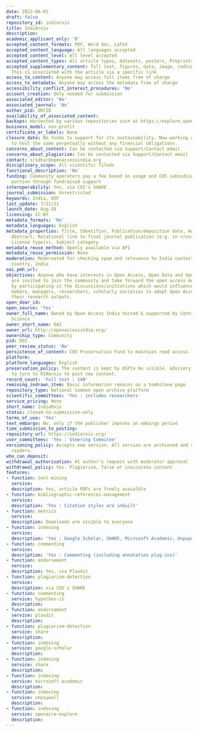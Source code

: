 ```yaml
---
date: 2022-06-02
draft: false
repository_id: indiarxiv
title: IndiArxiv
description:
academic_applicant_only: '0'
accepted_content_formats: PDF, Word doc, LaTeX
accepted_content_language: All languages accepted
accepted_content_level: All level accepted
accepted_content_types: All article types, datasets, posters, Preprints
accepted_supplementary_content: full text, figures, data, image, coding, analyses.
  This is associated with the article via a specific link
access_to_content: Anyone may access full items free of charge
access_to_metadata: Anyone may access the metadata free of charge
accessibility_conflict_interest_procedures: 'No'
account_creation: Only needed for submission
associated_editor: 'No'
associated_journal: 'No'
author_pid: ORCID
availability_of_associated_content:
backups: Harvested by various repositories such as https://explore.openaire.eu/
business_model: non-profit
certificate_or_labels: None
closure_date: No funds to support for its sustainability. Now working with other agencies
  to host the same perpetually without any financial obligations.
concerns_about_content: Can be contacted via Support/Contact email
concerns_about_plagiarism: Can be contacted via Support/Contact email
contact: sridhar@openaccessindia.org
disciplinary_scope: All scientific fileds
functional_description: 'No'
funding: Community operators pay a fee based on usage and COS subsidizes the other
  portion through fundraised support
interoperability: Yes, via COS's SHARE
journal_submission: Unrestricted
keywords: India, OSF
last_update: 7/21/21
launch_date: Aug-19
licensing: CC-BY
metadata_formats: 'No'
metadata_languages: English
metadata_properties: Title, Identifier, Publication/deposition date, Author name(s),
  Abstract, Relational link to final journal publication (e.g. in crossref metadata),
  License type(s), Subject category
metadata_reuse_method: Openly available via API
metadata_reuse_permission: None
moderation: Modereated for checking spam and relevance to India context as its for
  country, India
oai_pmh_url:
objectives: Anyone who have interests in Open Access, Open Data and Open Education
  are invited to join the community and take forward the open access movement in India
  by participating in the discussions/initiatives which would influence the policy
  makers, managers, researchers, scholarly societies to adopt Open Access policy for
  their research outputs.
open_doar_id:
open_source: 'Yes'
owner_full_name: Owned by Open Access India hosted & supported by Centre for Open
  Science
owner_short_name: OAI
owner_url: http://openaccessindia.org/
ownership_type: Community
pid: DOI
peer_review_status: 'No'
persistence_of_content: COS Preservation Fund to maintain read access for 50+ years
platform:
platform_languages: English
preservation_policy: The content is kept by OSFto be visible. Advisory team advises
  to turn to RINarxiv to post new content.
record_count: 'Full text : 148'
remining_indrawn_item: Basic information remains on a tombstone page
repository_type: National Common open archive platform
scientific_committees: 'Yes : includes researchers'
service_pricing: None
short_name: IndiaRxiv
status: closed-to-submission-only
terms_of_use: 'Yes'
text_embargo: No, only if the publisher imposes an embargo period
time_submission_to_posting:
repository_url: https://indiarxiv.org/
user_committees: 'Yes : Steering Commitee'
versioning_policy: Accepts new version. All version are archieved and visible for
  readers.
who_can_deposit:
withdrawal_authorisation: At author's request with moderator approval
withdrawal_policy: Yes. Plagiarism, false or inaccurate content
features:
- function: text-mining
  service:
  description: Yes, article PDFs are freely avaialble
- function: bibliographic-references-management
  service:
  description: 'Yes : Citation styles are inbuilt'
- function: metrics
  service:
  description: Downloads are visible to everyone
- function: indexing
  service:
  description: 'Yes : Google Scholar, SHARE, Microsoft Academic, Unpaywall, OpenAire'
- function: commenting
  service:
  description: 'Yes : Commenting (including annotation plug-ins)'
- function: endorsement
  service:
  description: Yes, via Plaudit
- function: plagiarism-detection
  service:
  description: via COS's SHARE
- function: commenting
  service: hypothes-is
  description:
- function: endorsement
  service: plaudit
  description:
- function: plagiarism-detection
  service: share
  description:
- function: indexing
  service: google-scholar
  description:
- function: indexing
  service: share
  description:
- function: indexing
  service: microsoft-academic
  description:
- function: indexing
  service: unpaywall
  description:
- function: indexing
  service: openaire-explore
  description:
---
```



